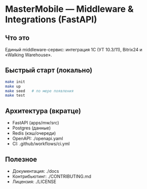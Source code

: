 # MasterMobile — Middleware & Integrations (FastAPI)

## Что это
Единый middleware-сервис: интеграция 1С (УТ 10.3/11), Bitrix24 и «Walking Warehouse».

## Быстрый старт (локально)
```bash
make init
make up
make seed   # по мере появления
make test
```

## Архитектура (вкратце)
- FastAPI (apps/mw/src)
- Postgres (данные)
- Redis (кэш/очереди)
- OpenAPI: ./openapi.yaml
- CI: .github/workflows/ci.yml

## Полезное
- Документация: ./docs
- Контрибьютинг: ./CONTRIBUTING.md
- Лицензия: ./LICENSE
